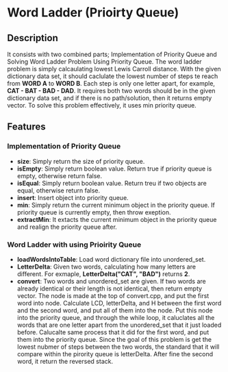 # Word Ladder (Prioirty Queue)

## Description

It consists with two combined parts; Implementation of Priority Queue and Solving Word Ladder Problem Using Priority Queue. The word ladder problem is simply calcaulating lowest Lewis Carroll distance. With the given dictionary data set, it should caclulate the lowest number of steps te reach from **WORD A** to **WORD B**. Each step is only one letter apart, for example, **CAT - BAT - BAD - DAD**. It requires both two words should be in the given dictionary data set, and if there is no path/solution, then it returns empty vector. To solve this problem effectively, it uses min priority queue.

## Features

### Implementation of Priority Queue

- **size**: Simply return the size of priority queue.
- **isEmpty**: Simply return boolean value. Return true if priority queue is empty, otherwise return false.
- **isEqual**: Simply return boolean value. Return treu if two objects are equal, otherwise return false.
- **insert**: Insert object into priority queue.
- **min**: Simply return the current minimum object in the priority queue. If priority queue is currently empty, then throw exeption.
- **extractMin**: It extacts the current minimum object in the priority queue and realign the priority queue after.

### Word Ladder with using Prioirity Queue

- **loadWordsIntoTable**: Load word dictionary file into unordered_set.
- **LetterDelta**: Given two words, calculating how many letters are different. For exmaple, **LetterDelta("CAT", "BAD")** returns **2**.
- **convert**: Two words and unordered_set are given. If two words are already identical or their length is not identical, then return empty vector. The node is made at the top of convert.cpp, and put the first word into node. Calculate LCD, letterDelta, and H between the first word and the second word, and put all of them into the node. Put this node into the priority queue, and through the while loop, it caluclates all the words that are one letter apart from the unordered_set that it just loaded before. Calucalte same process that it did for the first word, and put them into the priority queue. Since the goal of this problem is get the lowest nubmer of steps between the two words, the standard that it will compare within the pirority queue is letterDelta. After fine the second word, it return the reversed stack.
